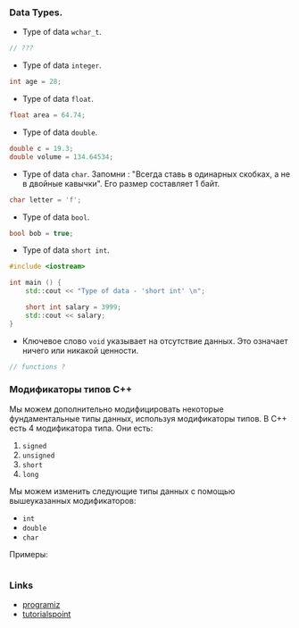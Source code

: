 ### Data Types.

* Type of data `wchar_t`.

```C++
// ???
```

* Type of data `integer`.

```C++
int age = 28;
```

* Type of data `float`.

```C++
float area = 64.74;
```

* Type of data `double`.

```C++
double c = 19.3;
double volume = 134.64534;
```

* Type of data `char`. Запомни : "Всегда ставь в одинарных скобках, а не в двойные кавычки". Его размер составляет 1 байт. 

```C++
char letter = 'f';
```

* Type of data `bool`.

```C++
bool bob = true; 
```

* Type of data `short int`.

```C++
#include <iostream>

int main () {
	std::cout << "Type of data - 'short int' \n";

	short int salary = 3999;
	std::cout << salary;
}
```

* Ключевое слово `void` указывает на отсутствие данных. Это означает ничего или никакой ценности.

```C++
// functions ?
```

### Модификаторы типов C++
Мы можем дополнительно модифицировать некоторые фундаментальные типы данных, используя модификаторы типов. В C++ есть 4 модификатора типа. Они есть:
1. `signed`
1. `unsigned`
1. `short`
1. `long`

Мы можем изменить следующие типы данных с помощью вышеуказанных модификаторов:
* `int`
* `double`
* `char`

Примеры:

```C++

```

### Links
* [programiz](https://www.programiz.com/cpp-programming/data-types)
* [tutorialspoint](https://www.tutorialspoint.com/cplusplus/cpp_data_types.htm)
